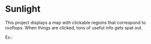 # Sunlight

This project displays a map with clickable regions that correspond to rooftops.
When things are clicked, tons of useful info gets spat out.

Ex.:



